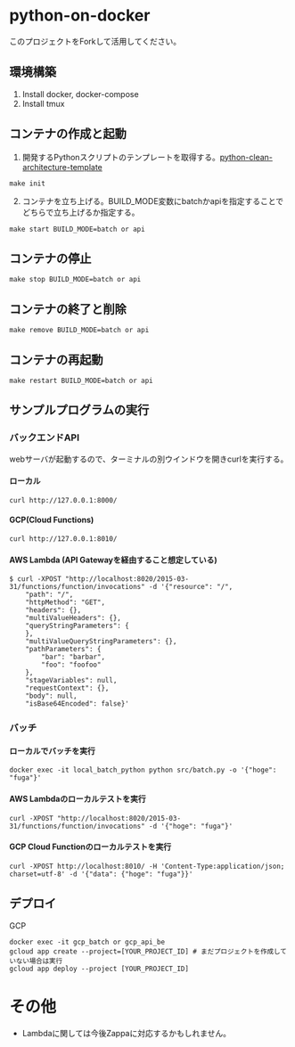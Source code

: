# python-on-docker

このプロジェクトをForkして活用してください。

## 環境構築

1. Install docker, docker-compose
2. Install tmux

## コンテナの作成と起動

1. 開発するPythonスクリプトのテンプレートを取得する。[python-clean-architecture-template](https://github.com/titabash/python-clean-architecture-template)<br>

```
make init
```

2. コンテナを立ち上げる。BUILD_MODE変数にbatchかapiを指定することでどちらで立ち上げるか指定する。<br>

```
make start BUILD_MODE=batch or api
```

## コンテナの停止

```
make stop BUILD_MODE=batch or api
```

## コンテナの終了と削除

```
make remove BUILD_MODE=batch or api
```

## コンテナの再起動

```
make restart BUILD_MODE=batch or api
```

## サンプルプログラムの実行

### バックエンドAPI

webサーバが起動するので、ターミナルの別ウインドウを開きcurlを実行する。

#### ローカル

```
curl http://127.0.0.1:8000/
```

#### GCP(Cloud Functions)

```
curl http://127.0.0.1:8010/
```

#### AWS Lambda (API Gatewayを経由すること想定している)

```
$ curl -XPOST "http://localhost:8020/2015-03-31/functions/function/invocations" -d '{"resource": "/",
    "path": "/",
    "httpMethod": "GET",
    "headers": {},
    "multiValueHeaders": {},
    "queryStringParameters": {
    },
    "multiValueQueryStringParameters": {},
    "pathParameters": {
        "bar": "barbar",
        "foo": "foofoo"
    },
    "stageVariables": null,
    "requestContext": {},
    "body": null,
    "isBase64Encoded": false}'
```

### バッチ

#### ローカルでバッチを実行

```docker exec -it local_batch_python python src/batch.py -o '{"hoge": "fuga"}'```

#### AWS Lambdaのローカルテストを実行

```curl -XPOST "http://localhost:8020/2015-03-31/functions/function/invocations" -d '{"hoge": "fuga"}'```

#### GCP Cloud Functionのローカルテストを実行

```curl -XPOST http://localhost:8010/ -H 'Content-Type:application/json; charset=utf-8' -d '{"data": {"hoge": "fuga"}}'```

## デプロイ

GCP

```
docker exec -it gcp_batch or gcp_api_be
gcloud app create --project=[YOUR_PROJECT_ID] # まだプロジェクトを作成していない場合は実行
gcloud app deploy --project [YOUR_PROJECT_ID]
```

# その他

- Lambdaに関しては今後Zappaに対応するかもしれません。
